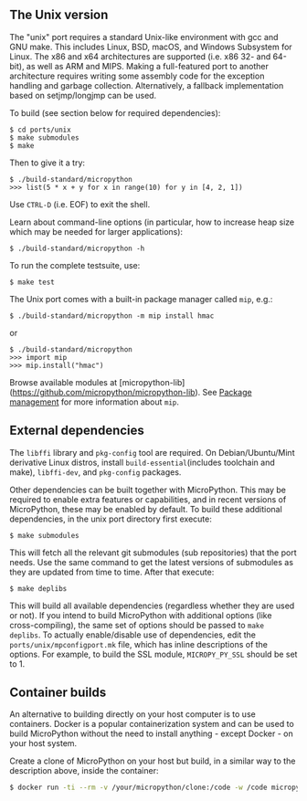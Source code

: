 The Unix version
----------------

The "unix" port requires a standard Unix-like environment with gcc and GNU
make. This includes Linux, BSD, macOS, and Windows Subsystem for Linux. The
x86 and x64 architectures are supported (i.e. x86 32- and 64-bit), as well as
ARM and MIPS. Making a full-featured port to another architecture requires
writing some assembly code for the exception handling and garbage collection.
Alternatively, a fallback implementation based on setjmp/longjmp can be used.

To build (see section below for required dependencies):

    $ cd ports/unix
    $ make submodules
    $ make

Then to give it a try:

    $ ./build-standard/micropython
    >>> list(5 * x + y for x in range(10) for y in [4, 2, 1])

Use `CTRL-D` (i.e. EOF) to exit the shell.

Learn about command-line options (in particular, how to increase heap size
which may be needed for larger applications):

    $ ./build-standard/micropython -h

To run the complete testsuite, use:

    $ make test

The Unix port comes with a built-in package manager called `mip`, e.g.:

    $ ./build-standard/micropython -m mip install hmac

or

    $ ./build-standard/micropython
    >>> import mip
    >>> mip.install("hmac")

Browse available modules at [micropython-lib]
(https://github.com/micropython/micropython-lib). See
[Package management](https://docs.micropython.org/en/latest/reference/packages.html)
for more information about `mip`.

External dependencies
---------------------

The `libffi` library and `pkg-config` tool are required. On Debian/Ubuntu/Mint
derivative Linux distros, install `build-essential`(includes toolchain and
make), `libffi-dev`, and `pkg-config` packages.

Other dependencies can be built together with MicroPython. This may
be required to enable extra features or capabilities, and in recent
versions of MicroPython, these may be enabled by default. To build
these additional dependencies, in the unix port directory first execute:

    $ make submodules

This will fetch all the relevant git submodules (sub repositories) that
the port needs.  Use the same command to get the latest versions of
submodules as they are updated from time to time. After that execute:

    $ make deplibs

This will build all available dependencies (regardless whether they are used
or not). If you intend to build MicroPython with additional options
(like cross-compiling), the same set of options should be passed to `make
deplibs`. To actually enable/disable use of dependencies, edit the
`ports/unix/mpconfigport.mk` file, which has inline descriptions of the
options. For example, to build the SSL module, `MICROPY_PY_SSL` should be
set to 1.

## Container builds

An alternative to building directly on your host computer is to use containers.
Docker is a popular containerization system and can be used to build MicroPython
without the need to install anything - except Docker - on your host system.

Create a clone of MicroPython on your host but build, in a similar way to the
description above, inside the container:

```bash
$ docker run -ti --rm -v /your/micropython/clone:/code -w /code micropython/build-micropython-unix bash -c "make -C mpy-cross && make -C ports/unix submodules all -j4"
```
